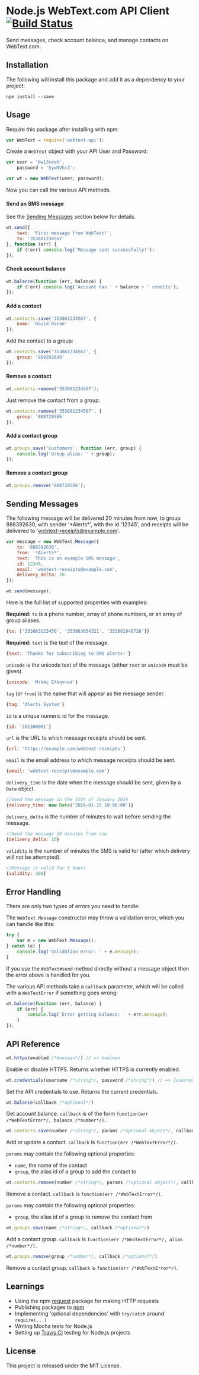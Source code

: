 # Node.js WebText.com API Client [![Build Status](https://api.travis-ci.org/daviddoran/node-webtext-api.png)](https://travis-ci.org/daviddoran/node-webtext-api)

Send messages, check account balance, and manage contacts on WebText.com.

## Installation

The following will install this package and add it as a dependency to your project:

    npm install --save

## Usage

Require this package after installing with npm:

```javascript
var WebText = require('webtext-api');
```

Create a `WebText` object with your API User and Password:

```javascript
var user = 'bw13cexH',
    password = '5yw8Vhc3';

var wt = new WebText(user, password);
```

Now you can call the various API methods.

#### Send an SMS message

See the [Sending Messages](#sending-messages) section below for details.

```javascript
wt.send({
    text: 'First message from WebText!',
    to: '353861234567'
}, function (err) {
    if (!err) console.log('Message sent successfully!');
});
```

#### Check account balance

```javascript
wt.balance(function (err, balance) {
    if (!err) console.log('Account has ' + balance + ' credits');
});
```

#### Add a contact

```javascript
wt.contacts.save('353861234567', {
    name: 'David Doran'
});
```

Add the contact to a group:

```javascript
wt.contacts.save('353861234567', {
    group: '888392630'
});
```

#### Remove a contact

```javascript
wt.contacts.remove('353861234567');
```

Just remove the contact from a group:

```javascript
wt.contacts.remove('353861234567', {
    group: '888729566'
});
```

#### Add a contact group

```javascript
wt.groups.save('Customers', function (err, group) {
    console.log('Group alias: ' + group);
});
```

#### Remove a contact group

```javascript
wt.groups.remove('888729566');
```

## Sending Messages

The following message will be delivered 20 minutes from now, to group 888392630, with sender '\*Alerts\*', with the id '12345', and receipts will be delivered to 'webtext-receipts@example.com'.

```javascript
var message = new WebText.Message({
    to: '888392630',
    from: '*Alerts*',
    text: 'This is an example SMS message',
    id: 12345,
    email: 'webtext-receipts@example.com',
    delivery_delta: 20
});

wt.send(message);
```

Here is the full list of supported properties with examples:

**Required:** `to` is a phone number, array of phone numbers, or an array of group aliases.
```javascript
{to: ['353863123456', '353863654321', '353861940728']}
```

**Required:** `text` is the text of the message.
```javascript
{text: 'Thanks for subscribing to SMS alerts!'}
```

`unicode` is the unicode text of the message (either `text` or `unicode` must be given).
```javascript
{unicode: 'Μιλάς Ελληνικά'}
```

`tag` (or `from`) is the name that will appear as the message sender.
```javascript
{tag: 'Alerts System'}
```

`id` is a unique numeric id for the message.
```javascript
{id: '201300001'}
```

`url` is the URL to which message receipts should be sent.
```javascript
{url: 'https://example.com/webtext-receipts'}
```

`email` is the email address to which message receipts should be sent.
```javascript
{email: 'webtext-receipts@example.com'}
```

`delivery_time` is the date when the message should be sent, given by a `Date` object.
```javascript
//Send the message on the 15th of January 2016
{delivery_time: new Date('2016-01-15 18:00:00')}
```

`delivery_delta` is the number of minutes to wait before sending the message.
```javascript
//Send the message 10 minutes from now
{delivery_delta: 10}
```

`validity` is the number of minutes the SMS is valid for (after which delivery will not be attempted).
```javascript
//Message is valid for 5 hours
{validity: 300}
```

## Error Handling

There are only two types of errors you need to handle:

The `WebText.Message` constructor may throw a validation error, which you can handle like this:

```javascript
try {
    var m = new WebText.Message();
} catch (e) {
    console.log('Validation error: ' + e.message);
}
```

If you use the `WebText#send` method directly without a message object then the error above is handled for you.

The various API methods take a `callback` parameter, which will be called with a `WebTextError` if something goes wrong:

```javascript
wt.balance(function (err, balance) {
    if (err) {
        console.log('Error getting balance: ' + err.message);
    }
});
```

## API Reference

```javascript
wt.https(enabled /*boolean*/) // => boolean
```
Enable or disable HTTPS. Returns whether HTTPS is currently enabled.

```javascript
wt.credentials(username /*string*/, password /*string*/) // => {username: ..., password: ...}
```

Set the API credentials to use. Returns the current credentials.

```javascript
wt.balance(callback /*optional*/)
```

Get account balance. `callback` is of the form `function(err /*WebTextError*/, balance /*number*/)`.

```javascript
wt.contacts.save(number /*string*/, params /*optional object*/, callback /*optional*/)
```

Add or update a contact. `callback` is `function(err /*WebTextError*/)`.

`params` may contain the following optional properties:

- `name`, the name of the contact
- `group`, the alias id of a group to add the contact to

```javascript
wt.contacts.remove(number /*string*/, params /*optional object*/, callback /*optional*/)
```

Remove a contact. `callback` is `function(err /*WebTextError*/)`.

`params` may contain the following optional properties:

- `group`, the alias id of a group to remove the contact from

```javascript
wt.groups.save(name /*string*/, callback /*optional*/)
```

Add a contact group. `callback` is `function(err /*WebTextError*/, alias /*number*/)`.

```javascript
wt.groups.remove(group /*number*/, callback /*optional*/)
```

Remove a contact group. `callback` is `function(err /*WebTextError*/)`.

## Learnings

- Using the npm [request](https://npmjs.org/package/request) package for making HTTP requests
- Publishing packages to [npm](https://npmjs.org/)
- Implementing 'optional dependencies' with `try/catch` around `require(...)`
- Writing Mocha tests for Node.js
- Setting up [Travis CI](https://travis-ci.org/) testing for Node.js projects

## License

This project is released under the MIT License.
